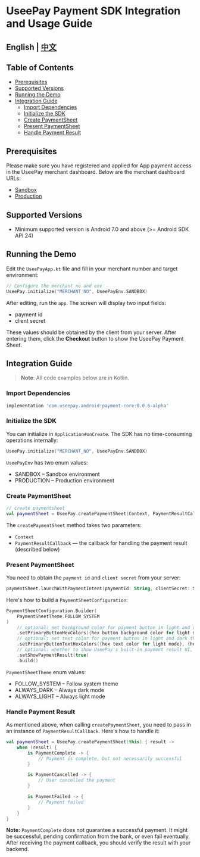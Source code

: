# UseePay Payment SDK Integration and Usage Guide
## English | [中文](README_ZH_CN.md)
## Table of Contents
- [Prerequisites](#prerequisites)
- [Supported Versions](#supported-versions)
- [Running the Demo](#running-the-demo)
- [Integration Guide](#integration-guide)
    - [Import Dependencies](#import-dependencies)
    - [Initialize the SDK](#initialize-the-sdk)
    - [Create PaymentSheet](#create-paymentsheet)
    - [Present PaymentSheet](#present-paymentsheet)
    - [Handle Payment Result](#handle-payment-result)

## Prerequisites
Please make sure you have registered and applied for App payment access in the UseePay merchant dashboard. Below are the merchant dashboard URLs:
- [Sandbox](https://mc1.uat.useepay.com/#/login)
- [Production](https://mc.useepay.com/#/login)

## Supported Versions
- Minimum supported version is Android 7.0 and above (>= Android SDK API 24)

## Running the Demo
Edit the `UseePayApp.kt` file and fill in your merchant number and target environment:
```kotlin
// Configure the merchant no and env
UseePay.initialize("MERCHANT_NO", UseePayEnv.SANDBOX)
```

After editing, run the `app`. The screen will display two input fields:
- payment id
- client secret

These values should be obtained by the client from your server. After entering them, click the **Checkout** button to show the UseePay Payment Sheet.

## Integration Guide
> **Note**: All code examples below are in Kotlin.

### Import Dependencies
```gradle
implementation 'com.useepay.android:payment-core:0.0.6-alpha'
```

### Initialize the SDK
You can initialize in `Application#onCreate`. The SDK has no time-consuming operations internally:
```kotlin
UseePay.initialize("MERCHANT_NO", UseePayEnv.SANDBOX)
```

`UseePayEnv` has two enum values:
- SANDBOX – Sandbox environment
- PRODUCTION – Production environment

### Create PaymentSheet
```kotlin
// create paymentsheet
val paymentSheet = UseePay.createPaymentSheet(Context, PaymentResultCallback)
```

The `createPaymentSheet` method takes two parameters:
- `Context`
- `PaymentResultCallback` — the callback for handling the payment result (described below)

### Present PaymentSheet
You need to obtain the `payment id` and `client secret` from your server:
```kotlin
paymentSheet.launchWithPaymentIntent(paymentId: String, clientSecret: String, configuration: PaymentSheetConfiguration)
```

Here's how to build a `PaymentSheetConfiguration`:
```kotlin
PaymentSheetConfiguration.Builder(
    PaymentSheetTheme.FOLLOW_SYSTEM
)
    // optional: set background color for payment button in light and dark theme
    .setPrimaryButtonHexColors({hex button background color for light mode}, {hex button background color for dark mode})
    // optional: set text color for payment button in light and dark theme
    .setPrimaryButtonTextHexColors({hex text color for light mode}, {hex text color for dark mode})
    // optional: whether to show UseePay's built-in payment result UI, default value is true
    .setShowPaymentResult(true)
    .build()
```

`PaymentSheetTheme` enum values:
- FOLLOW_SYSTEM – Follow system theme
- ALWAYS_DARK – Always dark mode
- ALWAYS_LIGHT – Always light mode

### Handle Payment Result
As mentioned above, when calling `createPaymentSheet`, you need to pass in an instance of `PaymentResultCallback`. Here's how to handle it:
```kotlin
val paymentSheet = UseePay.createPaymentSheet(this) { result ->
    when (result) {
        is PaymentComplete -> {
            // Payment is complete, but not necessarily successful
        }

        is PaymentCancelled -> {
            // User cancelled the payment
        }

        is PaymentFailed -> {
            // Payment failed
        }
    }
}
```

**Note:** `PaymentComplete` does not guarantee a successful payment. It might be successful, pending confirmation from the bank, or even fail eventually. After receiving the payment callback, you should verify the result with your backend.
